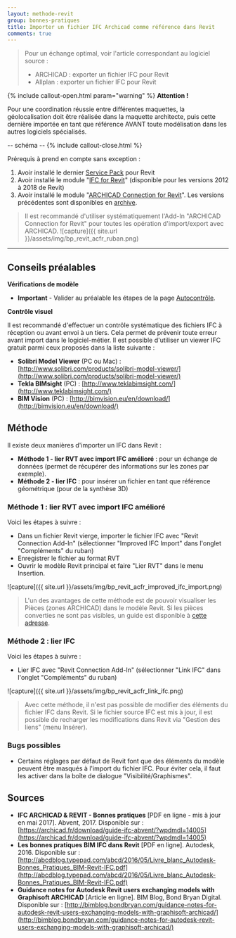```yaml
---
layout: methode-revit
group: bonnes-pratiques
title: Importer un fichier IFC Archicad comme référence dans Revit
comments: true
---
```


> Pour un échange optimal, voir l'article correspondant au logiciel source :
> 
> * ARCHICAD : exporter un fichier IFC pour Revit
> * Allplan : exporter un fichier IFC pour Revit

{% include callout-open.html param="warning" %}
**Attention !**

Pour une coordination réussie entre différentes maquettes, la géolocalisation doit être réalisée dans la maquette architecte, puis cette dernière importée en tant que référence AVANT toute modélisation dans les autres logiciels spécialisés.

-- schéma --
{% include callout-close.html %}

Prérequis à prend en compte sans exception :

1. Avoir installé le dernier [Service Pack](https://knowledge.autodesk.com/support/revit-products/downloads) pour Revit
2.	Avoir installé le module "[IFC for Revit](https://sourceforge.net/projects/ifcexporter/files/)" (disponible pour les versions 2012 à 2018 de Revit)
3.	Avoir installé le module "[ARCHICAD Connection for Revit](http://www.graphisoft.com/downloads/interoperability.html)". Les versions précédentes sont disponibles en [archive](http://www.graphisoft.com/downloads/addons/interoperability/Archive.html).

> Il est recommandé d'utiliser systématiquement l'Add-In "ARCHICAD Connection for Revit" pour toutes les opération d'import/export avec ARCHICAD.
> ![capture]({{ site.url }}/assets/img/bp_revit_acfr_ruban.png)

---

## Conseils préalables

**Vérifications de modèle**

* **Important** - Valider au préalable les étapes de la page [Autocontrôle](/autocontrole/).

**Contrôle visuel**

Il est recommandé d'effectuer un contrôle systématique des fichiers IFC à réception ou avant envoi à un tiers. Cela permet de prévenir toute erreur avant import dans le logiciel-métier. Il est possible d'utiliser un viewer IFC gratuit parmi ceux proposés dans la liste suivante :

* **Solibri Model Viewer** (PC ou Mac) : [http://www.solibri.com/products/solibri-model-viewer/](http://www.solibri.com/products/solibri-model-viewer/)
* **Tekla BIMsight** (PC) : [http://www.teklabimsight.com/](http://www.teklabimsight.com/)
* **BIM Vision** (PC) : [http://bimvision.eu/en/download/](http://bimvision.eu/en/download/)

## Méthode

Il existe deux manières d'importer un IFC dans Revit :

* **Méthode 1 - lier RVT avec import IFC amélioré** : pour un échange de données (permet de récupérer des informations sur les zones par exemple).
* **Méthode 2 - lier IFC** : pour insérer un fichier en tant que référence géométrique (pour de la synthèse 3D)

### Méthode 1 : lier RVT avec import IFC amélioré

Voici les étapes à suivre :

* Dans un fichier Revit vierge, importer le fichier IFC avec "Revit Connection Add-In" (sélectionner "Improved IFC Import" dans l'onglet "Compléments" du ruban)
* Enregistrer le fichier au format RVT
* Ouvrir le modèle Revit principal et faire "Lier RVT" dans le menu Insertion.

![capture]({{ site.url }}/assets/img/bp_revit_acfr_improved_ifc_import.png)

> L'un des avantages de cette méthode est de pouvoir visualiser les Pièces (zones ARCHICAD) dans le modèle Revit. Si les pièces converties ne sont pas visibles, un guide est disponible à [cette adresse](http://blogs.rand.com/support/2013/01/revit-cannot-see-the-linked-models-room-tags.html).

### Méthode 2 : lier IFC

Voici les étapes à suivre :

* Lier IFC avec "Revit Connection Add-In" (sélectionner "Link IFC" dans l'onglet "Compléments" du ruban)

![capture]({{ site.url }}/assets/img/bp_revit_acfr_link_ifc.png)

> Avec cette méthode, il n'est pas possible de modifier des éléments du fichier IFC dans Revit. Si le fichier source IFC est mis à jour, il est possible de recharger les modifications dans Revit via "Gestion des liens" (menu Insérer).

###



### Bugs possibles

* Certains réglages par défaut de Revit font que des éléments du modèle peuvent être masqués à l'import du fichier IFC. Pour éviter cela, il faut les activer dans la boîte de dialogue "Visibilité/Graphismes".

## Sources

* **IFC ARCHICAD & REVIT - Bonnes pratiques** [PDF en ligne - mis à jour en mai 2017]. Abvent, 2017. Disponible sur : [https://archicad.fr/download/guide-ifc-abvent/?wpdmdl=14005](https://archicad.fr/download/guide-ifc-abvent/?wpdmdl=14005)
* **Les bonnes pratiques BIM IFC dans Revit** [PDF en ligne]. Autodesk, 2016. Disponible sur : [http://abcdblog.typepad.com/abcd/2016/05/Livre_blanc_Autodesk-Bonnes_Pratiques_BIM-Revit-IFC.pdf](http://abcdblog.typepad.com/abcd/2016/05/Livre_blanc_Autodesk-Bonnes_Pratiques_BIM-Revit-IFC.pdf)
* **Guidance notes for Autodesk Revit users exchanging models with Graphisoft ARCHICAD** [Article en ligne]. BIM Blog, Bond Bryan Digital. Disponible sur : [http://bimblog.bondbryan.com/guidance-notes-for-autodesk-revit-users-exchanging-models-with-graphisoft-archicad/](http://bimblog.bondbryan.com/guidance-notes-for-autodesk-revit-users-exchanging-models-with-graphisoft-archicad/)
